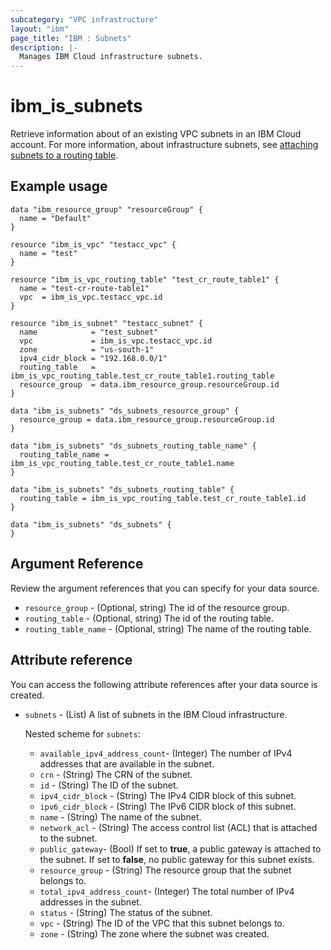 ```yaml
---
subcategory: "VPC infrastructure"
layout: "ibm"
page_title: "IBM : Subnets"
description: |-
  Manages IBM Cloud infrastructure subnets.
---
```


# ibm_is_subnets
Retrieve information about of an existing VPC subnets in an IBM Cloud account. For more information, about infrastructure subnets, see [attaching subnets to a routing table](https://cloud.ibm.com/docs/vpc?topic=vpc-attach-subnets-routing-table).

## Example usage

```hcl
data "ibm_resource_group" "resourceGroup" {
  name = "Default"
}

resource "ibm_is_vpc" "testacc_vpc" {
  name = "test"
}

resource "ibm_is_vpc_routing_table" "test_cr_route_table1" {
  name = "test-cr-route-table1"
  vpc  = ibm_is_vpc.testacc_vpc.id
}

resource "ibm_is_subnet" "testacc_subnet" {
  name            = "test_subnet"
  vpc             = ibm_is_vpc.testacc_vpc.id
  zone            = "us-south-1"
  ipv4_cidr_block = "192.168.0.0/1"
  routing_table   = ibm_is_vpc_routing_table.test_cr_route_table1.routing_table
  resource_group  = data.ibm_resource_group.resourceGroup.id
}

data "ibm_is_subnets" "ds_subnets_resource_group" {
  resource_group = data.ibm_resource_group.resourceGroup.id
}

data "ibm_is_subnets" "ds_subnets_routing_table_name" {
  routing_table_name = ibm_is_vpc_routing_table.test_cr_route_table1.name
}

data "ibm_is_subnets" "ds_subnets_routing_table" {
  routing_table = ibm_is_vpc_routing_table.test_cr_route_table1.id
}

data "ibm_is_subnets" "ds_subnets" {
}
```

## Argument Reference

Review the argument references that you can specify for your data source. 

* `resource_group` - (Optional, string) The id of the resource group.
* `routing_table` - (Optional, string) The id of the routing table.
* `routing_table_name` - (Optional, string) The name of the routing table.

## Attribute reference
You can access the following attribute references after your data source is created. 

- `subnets` - (List) A list of subnets in the IBM Cloud infrastructure.

  Nested scheme for `subnets`:
    - `available_ipv4_address_count`- (Integer) The number of IPv4 addresses that are available in the subnet.
	- `crn` - (String) The CRN of the subnet.
	- `id` - (String) The ID of the subnet.
	- `ipv4_cidr_block` - (String) The IPv4 CIDR block of this subnet.
	- `ipv6_cidr_block` - (String) The IPv6 CIDR block of this subnet.
	- `name` - (String) The name of the subnet.
	- `network_acl` - (String) The access control list (ACL) that is attached to the subnet.
    - `public_gateway`- (Bool) If set to **true**, a public gateway is attached to the subnet. If set to **false**, no public gateway for this subnet exists.
	- `resource_group` - (String) The resource group that the subnet belongs to.
    - `total_ipv4_address_count`- (Integer) The total number of IPv4 addresses in the subnet.
    - `status` - (String) The status of the subnet.
	- `vpc` - (String) The ID of the VPC that this subnet belongs to.
	- `zone` - (String) The zone where the subnet was created.
